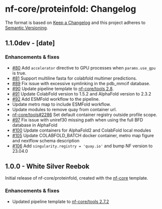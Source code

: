 # nf-core/proteinfold: Changelog

The format is based on [Keep a Changelog](https://keepachangelog.com/en/1.0.0/)
and this project adheres to [Semantic Versioning](https://semver.org/spec/v2.0.0.html).

## 1.1.0dev - [date]

### Enhancements & fixes

- [#80](https://github.com/nf-core/proteinfold/pull/80) Add `accelerator` directive to GPU processes when `params.use_gpu` is true.
- [#81](https://github.com/nf-core/proteinfold/pull/81) Support multiline fasta for colabfold multimer predictions.
- [#89](https://github.com/nf-core/proteinfold/pull/89) Fix issue with excessive symlinking in the pdb_mmcif database.
- [#90](https://github.com/nf-core/proteinfold/pull/90) Update pipeline template to [nf-core/tools 2.8](https://github.com/nf-core/tools/releases/tag/2.8).
- [#91](https://github.com/nf-core/proteinfold/pull/91) Update ColabFold version to 1.5.2 and AlphaFold version to 2.3.2
- [#92](https://github.com/nf-core/proteinfold/pull/92) Add ESMFold workflow to the pipeline.
- Update metro map to include ESMFold workflow.
- Update modules to remove quay from container url.
- [nf-core/tools#2286](https://github.com/nf-core/tools/issues/2286) Set default container registry outside profile scope.
- [#97](https://github.com/nf-core/proteinfold/pull/97) Fix issue with uniref30 missing path when using the full BFD database in AlphaFold
- [#100](https://github.com/nf-core/proteinfold/pull/100) Update containers for AlphaFold2 and ColabFold local modules
- [#105](https://github.com/nf-core/proteinfold/pull/105) Update COLABFOLD_BATCH docker container, metro map figure and nextflow schema description
- [#106](https://github.com/nf-core/proteinfold/pull/106) Add `singularity.registry = 'quay.io'` and bump NF version to 23.04.0

## 1.0.0 - White Silver Reebok

Initial release of nf-core/proteinfold, created with the [nf-core](https://nf-co.re/) template.

### Enhancements & fixes

- Updated pipeline template to [nf-core/tools 2.7.2](https://github.com/nf-core/tools/releases/tag/2.7.2)
